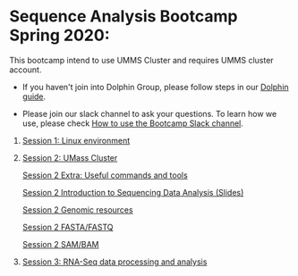 # Sequence Analysis Bootcamp Spring 2020:

This bootcamp intend to use UMMS Cluster and requires UMMS cluster account.

* If you haven't join into Dolphin Group, please follow steps in our [Dolphin guide](preliminary_steps.md).

* Please join our slack channel to ask your questions.
To learn how we use,  please check [How to use the Bootcamp Slack channel](slack.md).

1. [Session 1: Linux environment](session1/session1.md)

2. [Session 2: UMass Cluster](session2/session2.md)<br>

	[Session 2 Extra: Useful commands and tools](session2/usefull.md)

	[Session 2 Introduction to Sequencing Data Analysis (Slides)](https://drive.google.com/open?id=1rJYiePABS1Fgyqrlil69vopGMVZDJCIR)  

	[Session 2 Genomic resources](session2/genomic_resources.md)  

	[Session 2 FASTA/FASTQ](session2/fasta_fastq.md)  

	[Session 2 SAM/BAM](session2/sam_bam.md)  

2. [Session 3: RNA-Seq data processing and analysis](session3/session3.md)<br>
